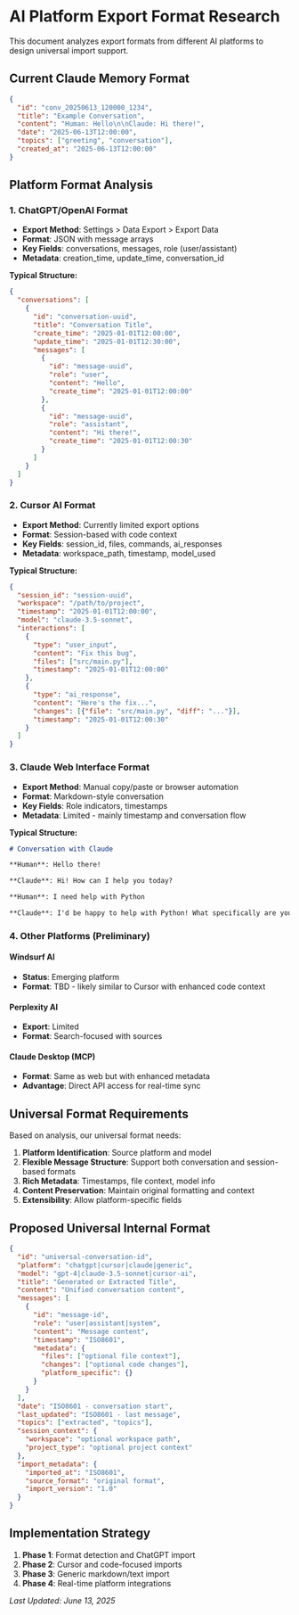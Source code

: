 # AI Platform Export Format Research

This document analyzes export formats from different AI platforms to design universal import support.

## Current Claude Memory Format

```json
{
  "id": "conv_20250613_120000_1234",
  "title": "Example Conversation",
  "content": "Human: Hello\n\nClaude: Hi there!",
  "date": "2025-06-13T12:00:00",
  "topics": ["greeting", "conversation"],
  "created_at": "2025-06-13T12:00:00"
}
```

## Platform Format Analysis

### 1. ChatGPT/OpenAI Format
- **Export Method**: Settings > Data Export > Export Data
- **Format**: JSON with message arrays
- **Key Fields**: conversations, messages, role (user/assistant)
- **Metadata**: creation_time, update_time, conversation_id

**Typical Structure:**
```json
{
  "conversations": [
    {
      "id": "conversation-uuid",
      "title": "Conversation Title",
      "create_time": "2025-01-01T12:00:00",
      "update_time": "2025-01-01T12:30:00",
      "messages": [
        {
          "id": "message-uuid",
          "role": "user",
          "content": "Hello",
          "create_time": "2025-01-01T12:00:00"
        },
        {
          "id": "message-uuid",
          "role": "assistant", 
          "content": "Hi there!",
          "create_time": "2025-01-01T12:00:30"
        }
      ]
    }
  ]
}
```

### 2. Cursor AI Format
- **Export Method**: Currently limited export options
- **Format**: Session-based with code context
- **Key Fields**: session_id, files, commands, ai_responses
- **Metadata**: workspace_path, timestamp, model_used

**Typical Structure:**
```json
{
  "session_id": "session-uuid",
  "workspace": "/path/to/project",
  "timestamp": "2025-01-01T12:00:00",
  "model": "claude-3.5-sonnet",
  "interactions": [
    {
      "type": "user_input",
      "content": "Fix this bug",
      "files": ["src/main.py"],
      "timestamp": "2025-01-01T12:00:00"
    },
    {
      "type": "ai_response",
      "content": "Here's the fix...",
      "changes": [{"file": "src/main.py", "diff": "..."}],
      "timestamp": "2025-01-01T12:00:30"
    }
  ]
}
```

### 3. Claude Web Interface Format
- **Export Method**: Manual copy/paste or browser automation
- **Format**: Markdown-style conversation
- **Key Fields**: Role indicators, timestamps
- **Metadata**: Limited - mainly timestamp and conversation flow

**Typical Structure:**
```markdown
# Conversation with Claude

**Human**: Hello there!

**Claude**: Hi! How can I help you today?

**Human**: I need help with Python

**Claude**: I'd be happy to help with Python! What specifically are you working on?
```

### 4. Other Platforms (Preliminary)

#### Windsurf AI
- **Status**: Emerging platform
- **Format**: TBD - likely similar to Cursor with enhanced code context

#### Perplexity AI
- **Export**: Limited
- **Format**: Search-focused with sources

#### Claude Desktop (MCP)
- **Format**: Same as web but with enhanced metadata
- **Advantage**: Direct API access for real-time sync

## Universal Format Requirements

Based on analysis, our universal format needs:

1. **Platform Identification**: Source platform and model
2. **Flexible Message Structure**: Support both conversation and session-based formats
3. **Rich Metadata**: Timestamps, file context, model info
4. **Content Preservation**: Maintain original formatting and context
5. **Extensibility**: Allow platform-specific fields

## Proposed Universal Internal Format

```json
{
  "id": "universal-conversation-id",
  "platform": "chatgpt|cursor|claude|generic",
  "model": "gpt-4|claude-3.5-sonnet|cursor-ai",
  "title": "Generated or Extracted Title",
  "content": "Unified conversation content",
  "messages": [
    {
      "id": "message-id",
      "role": "user|assistant|system",
      "content": "Message content",
      "timestamp": "ISO8601",
      "metadata": {
        "files": ["optional file context"],
        "changes": ["optional code changes"],
        "platform_specific": {}
      }
    }
  ],
  "date": "ISO8601 - conversation start",
  "last_updated": "ISO8601 - last message",
  "topics": ["extracted", "topics"],
  "session_context": {
    "workspace": "optional workspace path",
    "project_type": "optional project context"
  },
  "import_metadata": {
    "imported_at": "ISO8601",
    "source_format": "original format",
    "import_version": "1.0"
  }
}
```

## Implementation Strategy

1. **Phase 1**: Format detection and ChatGPT import
2. **Phase 2**: Cursor and code-focused imports  
3. **Phase 3**: Generic markdown/text import
4. **Phase 4**: Real-time platform integrations

*Last Updated: June 13, 2025*